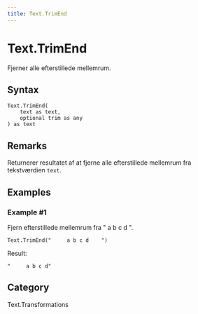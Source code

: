 ```yaml
---
title: Text.TrimEnd
---
```


# Text.TrimEnd


Fjerner alle efterstillede mellemrum.


## Syntax

```powerquery
Text.TrimEnd(
    text as text,
    optional trim as any
) as text
```


## Remarks

Returnerer resultatet af at fjerne alle efterstillede mellemrum fra tekstværdien <code>text</code>.


## Examples

### Example #1 
Fjern efterstillede mellemrum fra &#34;     a b c d    &#34;.
```powerquery
Text.TrimEnd("     a b c d    ")
```

Result: 
```powerquery
"     a b c d"
```




## Category
Text.Transformations
